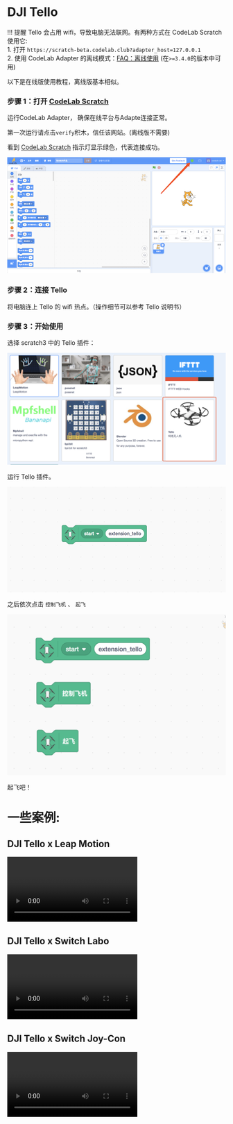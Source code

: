 # DJI Tello

<!--
可以在[插件市场](/extension_guide/extension_market/)中下载 Tello 插件。
添加注释-->

!!! 提醒
    Tello 会占用 wifi，导致电脑无法联网。有两种方式在 CodeLab Scratch 使用它:  
    1. 打开 `https://scratch-beta.codelab.club?adapter_host=127.0.0.1`  
    2. 使用 CodeLab Adapter 的离线模式：[FAQ：离线使用](/user_guide/FAQ/#_6) (在`>=3.4.0`的版本中可用)

以下是在线版使用教程，离线版基本相似。

### 步骤 1：打开 [CodeLab Scratch](https://scratch-beta.codelab.club?adapter_host=127.0.0.1)
运行CodeLab Adapter， 确保在线平台与Adapte连接正常。

第一次运行请点击`verify`积木，信任该网站。(离线版不需要)

看到 [CodeLab Scratch](https://scratch-beta.codelab.club?adapter_host=127.0.0.1) 指示灯显示绿色，代表连接成功。

![](/img/v2/codelab-scratch3.png)

<!--
下载 [CodeLab Scratch Desktop(离线版)](https://www-old.codelab.club/blog/2020/08/20/tools/)，并运行它。

![](../img/scratch3-home.png)
-->

### 步骤 2：连接 Tello

将电脑连上 Tello 的 wifi 热点。（操作细节可以参考 Tello 说明书）

### 步骤 3：开始使用

选择 scratch3 中的 Tello 插件：

<img width="600px" src="/img/scratch3_tello.png"/>



运行 Tello 插件。

![](/img/870f31bff87dc33c9640280c786ca483.png)

之后依次点击 `控制飞机` 、 `起飞`

<img width="600px" src="/img/46f87c6602288de4df896243fc87a3dc.png"/>

起飞吧！

# 一些案例:

## DJI Tello x Leap Motion

<video width=300px src="/video/tello_leapmotion.mp4" controls="controls"></video>

## DJI Tello x Switch Labo

<video width=300px src="/video/tello_labo.mp4" controls="controls"></video>

## DJI Tello x Switch Joy-Con

<video width=300px src="/video/tello_joy_con.mp4" controls="controls"></video>
